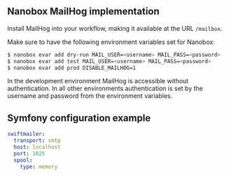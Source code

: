Nanobox MailHog implementation
------------------------------

Install MailHog into your workflow, making it available at the URL `/mailbox`.

Make sure to have the following environment variables set for Nanobox:

```bash
$ nanobox evar add dry-run MAIL_USER=<username> MAIL_PASS=<password>
$ nanobox evar add test MAIL_USER=<username> MAIL_PASS=<password>
$ nanobox evar add prod DISABLE_MAILHOG=1
```

In the development environment MailHog is accessible without authentication. In all other environments authentication 
is set by the username and password from the environment variables.

## Symfony configuration example

```yaml
swiftmailer:
  transport: smtp 
  host: localhost 
  port: 1025 
  spool: 
    type: memory
```